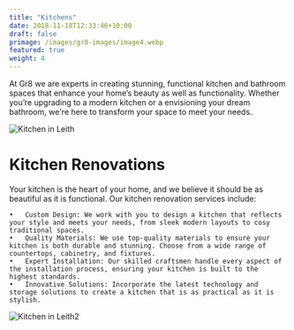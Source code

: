 ```yaml
---
title: "Kitchens"
date: 2018-11-18T12:33:46+10:00
draft: false
primage: /images/gr8-images/image4.webp
featured: true
weight: 4
---
```


At Gr8 we are experts in creating stunning, functional kitchen and bathroom spaces that enhance your home’s beauty as well as functionality. Whether you’re upgrading to a modern kitchen or a envisioning your dream bathroom, we're here to transform your space to meet your needs.

<!--more-->

![Kitchen in Leith](/images/gr8-images/image4.webp)

# Kitchen Renovations

Your kitchen is the heart of your home, and we believe it should be as beautiful as it is functional. Our kitchen renovation services include:

    •	Custom Design: We work with you to design a kitchen that reflects your style and meets your needs, from sleek modern layouts to cosy traditional spaces.
    •	Quality Materials: We use top-quality materials to ensure your kitchen is both durable and stunning. Choose from a wide range of countertops, cabinetry, and fixtures.
    •	Expert Installation: Our skilled craftsmen handle every aspect of the installation process, ensuring your kitchen is built to the highest standards.
    •	Innovative Solutions: Incorporate the latest technology and storage solutions to create a kitchen that is as practical as it is stylish.

![Kitchen in Leith2](/images/gr8-images/image5.webp)

###
